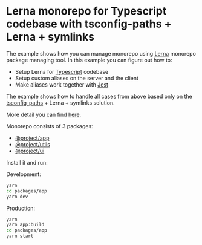 # Lerna monorepo for Typescript codebase with tsconfig-paths + Lerna + symlinks

The example shows how you can manage monorepo using [Lerna](https://github.com/lerna/lerna) monorepo package managing tool.
In this example you can figure out how to:

- Setup Lerna for [Typescript](https://www.typescriptlang.org/) codebase
- Setup custom aliases on the server and the client
- Make aliases work together with [Jest](https://jestjs.io/)

The example shows how to handle all cases from above based only on the
[tsconfig-paths](https://www.npmjs.com/package/tsconfig-paths) + Lerna + symlinks
solution.

More detail you can find [here](https://webman.pro/blog/lerna-monorepo-typescript-react-node-worklow/#tsconfigpaths--lerna--symlinks).

Monorepo consists of 3 packages:

- [@project/app](./packages/app)
- [@project/utils](./packages/utils)
- [@project/ui](./packages/ui)

Install it and run:

Development:

```bash
yarn
cd packages/app
yarn dev
```

Production:

```bash
yarn
yarn app:build
cd packages/app
yarn start
```
